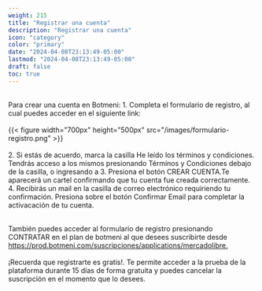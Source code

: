 ```yaml
---
weight: 215
title: "Registrar una cuenta"
description: "Registrar una cuenta"
icon: "category"
color: "primary"
date: "2024-04-08T23:13:49-05:00"
lastmod: "2024-04-08T23:13:49-05:00"
draft: false
toc: true
---
```

<br>
Para crear una cuenta en Botmeni:
1. Completa el formulario de registro, al cual puedes acceder en el siguiente link: <https://prod.botmeni.com/suscripciones/register> <br></br>
{{< figure width="700px" height="500px" src="/images/formulario-registro.png" >}}
<br></br>
2. Si estás de acuerdo, marca la casilla He leído los términos y condiciones. Tendrás acceso a los mismos presionando Términos y Condiciones debajo de la casilla, o ingresando a <https://botmeni.com/terminos-y-condiciones/index.html>
3. Presiona el botón CREAR CUENTA.Te aparecerá un cartel confirmando que tu cuenta fue creada correctamente.
4. Recibirás un mail en la casilla de correo electrónico requiriendo tu confirmación. Presiona sobre el botón Confirmar Email para completar la activacación de tu cuenta.
<br></br>

También puedes acceder al formulario de registro presionando CONTRATAR en el plan de botmeni al que desees suscribirte desde <https://prod.botmeni.com/suscripciones/applications/mercadolibre.> <br></br>
¡Recuerda que registrarte es gratis!. Te permite acceder a la prueba de la plataforma durante 15 días de forma gratuita y puedes cancelar la suscripción en el momento que lo desees.
